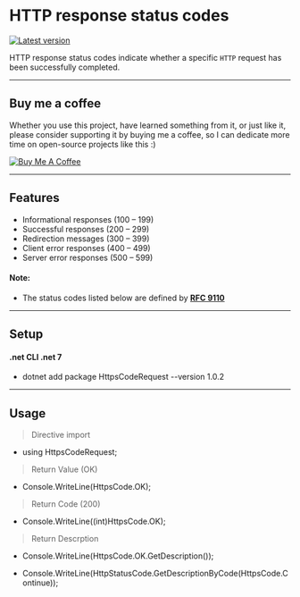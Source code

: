 HTTP response status codes
============
[![Latest version](https://img.shields.io/nuget/v/HttpCode.Core.svg)](https://www.nuget.org/packages/HttpsCodeRequest) 

HTTP response status codes indicate whether a specific `HTTP` request has been successfully completed.

---
## Buy me a coffee

Whether you use this project, have learned something from it, or just like it, please consider supporting it by buying me a coffee, so I can dedicate more time on open-source projects like this :)

<a href="https://bmc.link/endfs" target="_blank"><img src="https://www.buymeacoffee.com/assets/img/custom_images/orange_img.png" alt="Buy Me A Coffee" style="height: auto !important;width: auto !important;" ></a>

---

## Features
- Informational responses (100 – 199)
- Successful responses (200 – 299)
- Redirection messages (300 – 399)
- Client error responses (400 – 499)
- Server error responses (500 – 599)

#### Note:
- The status codes listed below are defined by **<a href="https://httpwg.org/specs/rfc9110.html#overview.of.status.codes" target="_blank">RFC 9110</a>**
<!-- - **Moderator:** The above plus the ability to kick and ban users
- **Administrator:** All the above plus send global alerts and promote/demote users -->

---

## Setup
#### .net CLI  .net 7
 - dotnet add package HttpsCodeRequest --version 1.0.2

---

## Usage

>Directive import

 - using HttpsCodeRequest;

>Return Value (OK)

 - Console.WriteLine(HttpsCode.OK); 

>Return Code (200)

 - Console.WriteLine((int)HttpsCode.OK); 

>Return Descrption

 - Console.WriteLine(HttpsCode.OK.GetDescription());

 - Console.WriteLine(HttpStatusCode.GetDescriptionByCode(HttpsCode.Continue));


<!-- --- -->

<!-- ## License
>You can check out the full license [here](https://github.com/IgorAntun/node-chat/blob/master/LICENSE)

This project is licensed under the terms of the **MIT** license. -->
